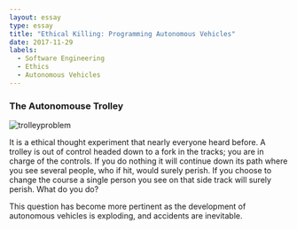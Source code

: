 ```yaml
---
layout: essay
type: essay
title: "Ethical Killing: Programming Autonomous Vehicles"
date: 2017-11-29
labels:
  - Software Engineering
  - Ethics
  - Autonomous Vehicles
---
```


### The Autonomouse Trolley

![trolleyproblem](https://pixel.nymag.com/imgs/daily/selectall/2016/08/09/09-trolley.w710.h473.jpg)

  It is a ethical thought experiment that nearly everyone heard before. A trolley is out of control headed down
to a fork in the tracks; you are in charge of the controls. If you do nothing it will continue down its path
where you see several people, who if hit, would surely perish. If you choose to change the course a single
person you see on that side track will surely perish. What do you do?

  This question has become more pertinent as the development of autonomous vehicles is exploding, and accidents
are inevitable. 


